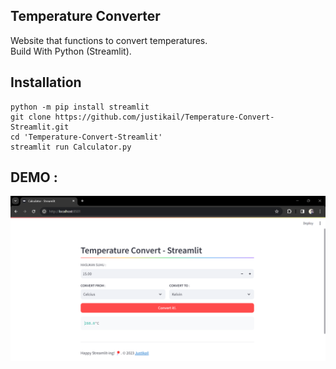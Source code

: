 ## Temperature Converter
Website that functions to convert temperatures.<br />
Build With Python (Streamlit).

## Installation
```
python -m pip install streamlit
git clone https://github.com/justikail/Temperature-Convert-Streamlit.git
cd 'Temperature-Convert-Streamlit'
streamlit run Calculator.py
```

## DEMO : 

![DEMO](https://raw.githubusercontent.com/justikail/Temperature-Convert-Streamlit/main/img/demo.png)
